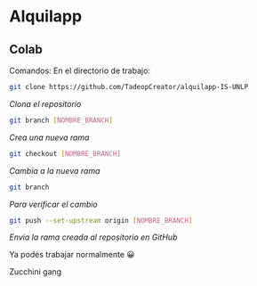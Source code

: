 # Alquilapp

## Colab

Comandos:
En el directorio de trabajo:

```bash
git clone https://github.com/TadeopCreator/alquilapp-IS-UNLP
```

*Clona el repositorio*

```bash
git branch [NOMBRE_BRANCH]
```

*Crea una nueva rama*

```bash
git checkout [NOMBRE_BRANCH]
```

*Cambia a la nueva rama*

```bash
git branch
```

*Para verificar el cambio*

```bash
git push --set-upstream origin [NOMBRE_BRANCH]
```

*Envia la rama creada al repositorio en GitHub*

Ya podes trabajar normalmente :grinning:

Zucchini gang